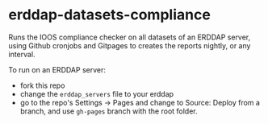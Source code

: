 # erddap-datasets-compliance
Runs the IOOS compliance checker on all datasets of an ERDDAP server, using Github cronjobs and Gitpages to creates the reports nightly, or any interval.

To run on an ERDDAP server:
 - fork this repo
 - change the `erddap_servers` file to your erddap
 - go to the repo's Settings -> Pages and change to Source: Deploy from a branch, and use `gh-pages` branch with the root folder. 
